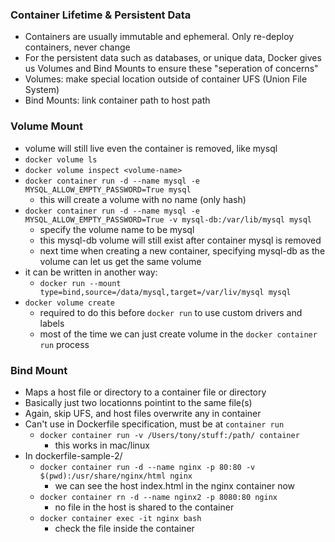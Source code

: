 ### Container Lifetime & Persistent Data
- Containers are usually immutable and ephemeral. Only re-deploy containers, never change
- For the persistent data such as databases, or unique data, Docker gives us Volumes and Bind Mounts to ensure these "seperation of concerns"
- Volumes: make special location outside of container UFS (Union File System)
- Bind Mounts: link container path to host path


### Volume Mount
- volume will still live even the container is removed, like mysql
- `docker volume ls`
- `docker volume inspect <volume-name>`
- `docker container run -d --name mysql -e MYSQL_ALLOW_EMPTY_PASSWORD=True mysql`
    - this will create a volume with no name (only hash)
- `docker container run -d --name mysql -e MYSQL_ALLOW_EMPTY_PASSWORD=True -v mysql-db:/var/lib/mysql mysql`
    - specify the volume name to be mysql
    - this mysql-db volume will still exist after container mysql is removed
    - next time when creating a new container, specifying mysql-db as the volume can let us get the same volume
- it can be written in another way:
    - `docker run --mount type=bind,source=/data/mysql,target=/var/liv/mysql mysql`
- `docker volume create`
    - required to do this before `docker run` to use custom drivers and labels
    - most of the time we can just create volume in the `docker container run` process


### Bind Mount
- Maps a host file or directory to a container file or directory
- Basically just two locationns pointint to the same file(s)
- Again, skip UFS, and host files overwrite any in container
- Can't use in Dockerfile specification, must be at `container run`
    - `docker container run -v /Users/tony/stuff:/path/ container`
        - this works in mac/linux
- In dockerfile-sample-2/
    - `docker container run -d --name nginx -p 80:80 -v $(pwd):/usr/share/nginx/html nginx`
        - we can see the host index.html in the nginx container now
    - `docker container rn -d --name nginx2 -p 8080:80 nginx`
        - no file in the host is shared to the container
    - `docker container exec -it nginx bash`
        - check the file inside the container